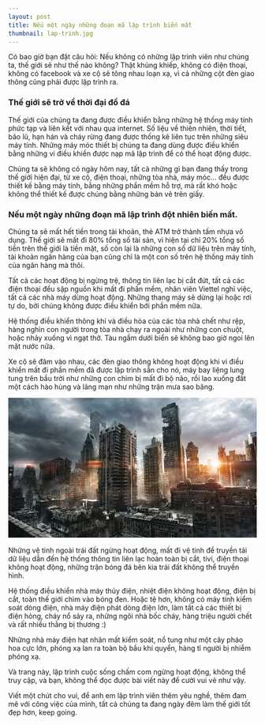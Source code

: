 ```yaml
---
layout: post
title: Nếu một ngày những đoạn mã lập trình biến mất
thumbnail: lap-trinh.jpg
---
```


Có bao giờ bạn đặt câu hỏi: Nếu không có những lập trình viên như chúng ta, thế giới sẽ như thế nào không? Thật khủng khiếp, không có điện thoại, không có facebook và xe cộ sẽ tông nhau loạn xạ, vì cả những cột đèn giao thông cũng phải được lập trình ra.

### Thế giới sẽ trở về thời đại đồ đá

Thế giới của chúng ta đang được điều khiển bằng những hệ thống máy tính phức tạp và liên kết với nhau qua internet. Số liệu về thiên nhiên, thời tiết, bão lũ, hạn hán và cháy rừng đang được thống kê liên tục trên những siêu máy tính. Những máy móc thiết bị chúng ta đang dùng được điều khiển bằng những vi điều khiển được nạp mã lập trình để có thể hoạt động được.

Chúng ta sẽ không có ngày hôm nay, tất cả những gì bạn đang thấy trong thế giới hiện đại, từ xe cộ, điện thoại, những tòa nhà, máy móc... đều được thiết kế bằng máy tính, bằng những phần mềm hỗ trợ, mà rất khó hoặc không thể thiết kế được chúng bằng những bản vẽ trên giấy.

### Nếu một ngày những đoạn mã lập trình đột nhiên biến mất.

Chúng ta sẽ mất hết tiền trong tài khoản, thẻ ATM trở thành tấm nhựa vô dụng. Thế giới sẽ mất đi 80% tổng số tài sản, vì hiện tại chỉ 20% tổng số tiền trên thế giới là tiền mặt, số còn lại là những con số dữ liệu trên máy tính, tài khoản ngân hàng của bạn cũng chỉ là một con số trên hệ thống máy tính của ngân hàng mà thôi.

Tất cả các hoạt động bị ngừng trệ, thông tin liên lạc bị cắt đứt, tất cả các điện thoại đều sập nguồn khi mất đi phần mềm, nhân viên Viettel nghỉ việc, tất cả các nhà máy dừng hoạt động. Những thang máy sẽ dừng lại hoặc rơi tự do, bởi chúng không được điều khiển bới phần mềm nữa.

Hệ thống điều khiển thông khí và điều hòa của các tòa nhà chết như rệp, hàng nghìn con người trong tòa nhà chạy ra ngoài như những con chuột, hoặc nhảy xuống vì ngạt thở. Tàu ngầm dưới biển sẽ không bao giờ ngoi lên mặt nước nữa.

Xe cộ sẽ đâm vào nhau, các đèn giao thông không hoạt động khi vi điều khiển mất đi phần mềm đã được lập trình sẵn cho nó, máy bay liệng lung tung trên bầu trời như những con chim bị mất đi bộ não, rồi lao xuống đất một cách hào hùng và lãng mạn như những trận mưa sao băng.

![Thành phố tận thế](images/thanh-pho-tan-the.jpg)

Những vệ tinh ngoài trái đất ngừng hoạt động, mất đi vệ tinh để truyền tải dữ liệu dẫn đến hệ thống thông tin liên lạc hoàn toàn bị cắt, tivi, điện thoại không hoạt động, những trận bóng đá bên kia trái đất không thể truyền hình.

Hệ thống điều khiển nhà máy thủy điện, nhiệt điện không hoạt động, điện bị cắt, toàn thế giới chìm vào bóng đen. Hoặc tệ hơn, không có máy tính kiểm soát dòng điện, nhà máy điện phát dòng điện lớn, làm tất cả các thiết bị điện hỏng, cháy nổ sảy ra, những ngôi nhà bốc cháy, hàng triệu người chết và rất nhiều thằng bị thương :)

Những nhà máy điện hạt nhân mất kiểm soát, nổ tung như một cây pháo hoa cực lớn,  phóng xạ lan ra toàn bộ bầu khí quyển, hàng tỉ người bị nhiễm phóng xạ.

Và trang này, lập trình cuộc sống chấm com ngừng hoạt động, không thể truy cập, và bạn, không thể đọc được bài viết này để cười vui vẻ như vậy.

Viết một chút cho vui, để anh em lập trình viên thêm yêu nghề, thêm đam mê với công việc của mình, tất cả chúng ta đang ngày đêm làm thế giới tốt đẹp hơn, keep going.
